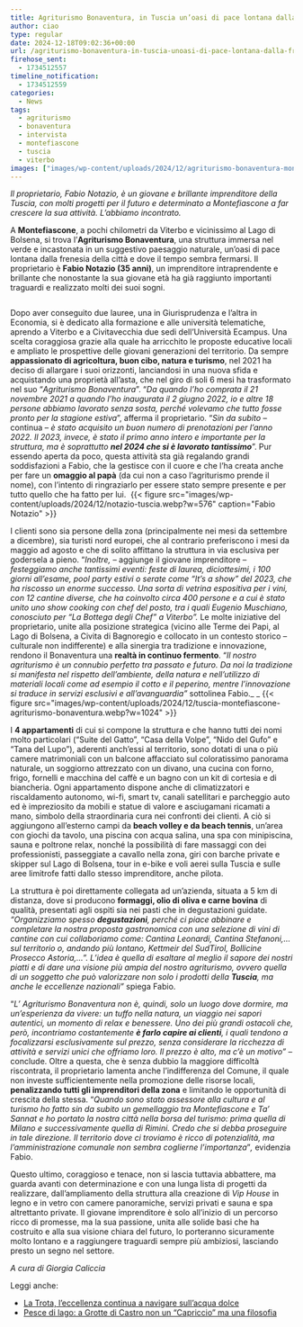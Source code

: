 ```yaml
---
title: Agriturismo Bonaventura, in Tuscia un’oasi di pace lontana dalla frenesia della città
author: ciao
type: regular
date: 2024-12-18T09:02:36+00:00
url: /agriturismo-bonaventura-in-tuscia-unoasi-di-pace-lontana-dalla-frenesia-della-citta/
firehose_sent:
  - 1734512557
timeline_notification:
  - 1734512559
categories:
  - News
tags:
  - agriturismo
  - bonaventura
  - intervista
  - montefiascone
  - tuscia
  - viterbo
images: ["images/wp-content/uploads/2024/12/agriturismo-bonaventura-montefiascone-tuscia-notazio.webp"]
---
```

  
_Il proprietario, Fabio Notazio, è un giovane e brillante imprenditore della Tuscia, con molti progetti per il futuro e determinato a Montefiascone a far crescere la sua attività. L&#8217;abbiamo incontrato._

A **Montefiascone**, a pochi chilometri da Viterbo e vicinissimo al Lago di Bolsena, si trova l’**Agriturismo Bonaventura**, una struttura immersa nel verde e incastonata in un suggestivo paesaggio naturale, un’oasi di pace lontana dalla frenesia della città e dove il tempo sembra fermarsi. Il proprietario è **Fabio Notazio (35 anni)**, un imprenditore intraprendente e brillante che nonostante la sua giovane età ha già raggiunto importanti traguardi e realizzato molti dei suoi sogni.

<img src="/images/wp-content/uploads/2024/12/notazione-agriturismo-bonaventura-tuscia-viterbo.webp?w=1024" alt=""> 

Dopo aver conseguito due lauree, una in Giurisprudenza e l’altra in Economia, si è dedicato alla formazione e alle università telematiche, aprendo a Viterbo e a Civitavecchia due sedi dell’Università Ecampus. Una scelta coraggiosa grazie alla quale ha arricchito le proposte educative locali e ampliato le prospettive delle giovani generazioni del territorio. Da sempre **appassionato di agricoltura, buon cibo, natura e turismo**, nel 2021 ha deciso di allargare i suoi orizzonti, lanciandosi in una nuova sfida e acquistando una proprietà all’asta, che nel giro di soli 6 mesi ha trasformato nel suo “_Agriturismo Bonaventura_”. “_Da quando l’ho comprata il 21 novembre 2021 a quando l’ho inaugurata il 2 giugno 2022, io e altre 18 persone abbiamo lavorato senza sosta, perché volevamo che tutto fosse pronto per la stagione estiva_”, afferma il proprietario. “_Sin da subito –_ continua _– è stato acquisito un buon numero di prenotazioni per l’anno 2022. Il 2023, invece, è stato il primo anno intero e importante per la struttura, ma è soprattutto **nel 2024 che si è lavorato tantissimo**_”. Pur essendo aperta da poco, questa attività sta già regalando grandi soddisfazioni a Fabio, che la gestisce con il cuore e che l’ha creata anche per fare un **omaggio al papà** (da cui non a caso l’agriturismo prende il nome), con l’intento di ringraziarlo per essere stato sempre presente e per tutto quello che ha fatto per lui. 
{{< figure src="images/wp-content/uploads/2024/12/notazio-tuscia.webp?w=576" caption="Fabio Notazio" >}}
 

I clienti sono sia persone della zona (principalmente nei mesi da settembre a dicembre), sia turisti nord europei, che al contrario preferiscono i mesi da maggio ad agosto e che di solito affittano la struttura in via esclusiva per godersela a pieno. “_Inoltre, –_ aggiunge il giovane imprenditore _– festeggiamo anche tantissimi eventi: feste di laurea, diciottesimi, i 100 giorni all’esame, pool party estivi o serate come “It’s a show” del 2023, che ha riscosso un enorme successo. Una sorta di vetrina espositiva per i vini, con 12 cantine diverse, che ha coinvolto circa 400 persone e a cui è stato unito uno show cooking con chef del posto, tra i quali Eugenio Muschiano, conosciuto per “La Bottega degli Chef” a Viterbo”._ Le molte iniziative del proprietario, unite alla posizione strategica (vicino alle Terme dei Papi, al Lago di Bolsena, a Civita di Bagnoregio e collocato in un contesto storico – culturale non indifferente) e alla sinergia tra tradizione e innovazione, rendono il Bonaventura una **realtà in continuo fermento**. “_Il nostro agriturismo è un connubio perfetto tra passato e futuro. Da noi la tradizione si manifesta nel rispetto dell’ambiente, della natura e nell’utilizzo di materiali locali come ad esempio il cotto e il peperino, mentre l’innovazione si traduce in servizi esclusivi e all’avanguardia”_ sottolinea Fabio._ _
{{< figure src="images/wp-content/uploads/2024/12/tuscia-montefiascone-agriturismo-bonaventura.webp?w=1024" >}}
 

I **4 appartamenti** di cui si compone la struttura e che hanno tutti dei nomi molto particolari (“Suite del Gatto”, “Casa della Volpe”, “Nido del Gufo” e “Tana del Lupo”), aderenti anch’essi al territorio, sono dotati di una o più camere matrimoniali con un balcone affacciato sul coloratissimo panorama naturale, un soggiorno attrezzato con un divano, una cucina con forno, frigo, fornelli e macchina del caffè e un bagno con un kit di cortesia e di biancheria. Ogni appartamento dispone anche di climatizzatori e riscaldamento autonomo, wi-fi, smart tv, canali satellitari e parcheggio auto ed è impreziosito da mobili e statue di valore e asciugamani ricamati a mano, simbolo della straordinaria cura nei confronti dei clienti. A ciò si aggiungono all’esterno campi da **beach volley e da beach tennis**, un’area con giochi da tavolo, una piscina con acqua salina, una spa con minipiscina, sauna e poltrone relax, nonché la possibilità di fare massaggi con dei professionisti, passeggiate a cavallo nella zona, giri con barche private e skipper sul Lago di Bolsena, tour in e-bike e voli aerei sulla Tuscia e sulle aree limitrofe fatti dallo stesso imprenditore, anche pilota. 

La struttura è poi direttamente collegata ad un’azienda, situata a 5 km di distanza, dove si producono **formaggi, olio di oliva e carne bovina** di qualità, presentati agli ospiti sia nei pasti che in degustazioni guidate. _“Organizziamo spesso **degustazioni**, perché ci piace abbinare e completare la nostra proposta gastronomica con una selezione di vini di cantine con cui collaboriamo come: Cantina Leonardi, Cantina Stefanoni,… sul territorio o, andando più lontano, Kettmeir del SudTirol, Bollicine Prosecco Astoria,…”. L’idea è quella di esaltare al meglio il sapore dei nostri piatti e di dare una visione più ampia del nostro agriturismo, ovvero quella di un soggetto che può valorizzare non solo i prodotti della **Tuscia**, ma anche le eccellenze nazionali”_ spiega Fabio. 

“_L’ Agriturismo Bonaventura non è, quindi, solo un luogo dove dormire, ma un’esperienza da vivere: un tuffo nella natura, un viaggio nei sapori autentici, un momento di relax e benessere. Uno dei più grandi ostacoli che, però, incontriamo costantemente **è farlo capire ai clienti**, i quali tendono a focalizzarsi esclusivamente sul prezzo, senza considerare la ricchezza di attività e servizi unici che offriamo loro. Il prezzo è alto, ma c’è un motivo” –_ conclude. Oltre a questa, che è senza dubbio la maggiore difficoltà riscontrata, il proprietario lamenta anche l’indifferenza del Comune, il quale non investe sufficientemente nella promozione delle risorse locali, **penalizzando tutti gli imprenditori della zona** e limitando le opportunità di crescita della stessa. “_Quando sono stato assessore alla cultura e al turismo ho fatto sin da subito un gemellaggio tra Montefiascone e Ta’ Sannat e ho portato la nostra città nella borsa del turismo: prima quella di Milano e successivamente quella di Rimini. Credo che si debba proseguire in tale direzione. Il territorio dove ci troviamo è ricco di potenzialità, ma l’amministrazione comunale non sembra coglierne l’importanza_”_,_ evidenzia Fabio.  

Questo ultimo, coraggioso e tenace, non si lascia tuttavia abbattere, ma guarda avanti con determinazione e con una lunga lista di progetti da realizzare, dall’ampliamento della struttura alla creazione di _Vip House_ in legno e in vetro con camere panoramiche, servizi privati e sauna e spa altrettanto private. Il giovane imprenditore è solo all’inizio di un percorso ricco di promesse, ma la sua passione, unita alle solide basi che ha costruito e alla sua visione chiara del futuro, lo porteranno sicuramente molto lontano e a raggiungere traguardi sempre più ambiziosi, lasciando presto un segno nel settore.&nbsp;

_A cura di Giorgia Caliccia_

Leggi anche:

<ul class="wp-block-list">
  <li>
    <a href="https://aleepepecom.wordpress.com/2024/12/10/la-trota-leccellenza-naviga-sullacqua-dolce-a-rivodutri-non-si-ferma-il-viaggio-di-gusto/" target="_blank" rel="noreferrer noopener">La Trota, l&#8217;eccellenza continua a navigare sull&#8217;acqua dolce</a>
  </li>
  <li>
    <a href="https://aleepepecom.wordpress.com/2024/12/09/pesce-di-lago-a-grotte-di-castro-piu-che-un-capriccio-e-una-filosofia/" target="_blank" rel="noreferrer noopener">Pesce di lago: a Grotte di Castro non un &#8220;Capriccio&#8221; ma una filosofia</a>
  </li>
</ul>